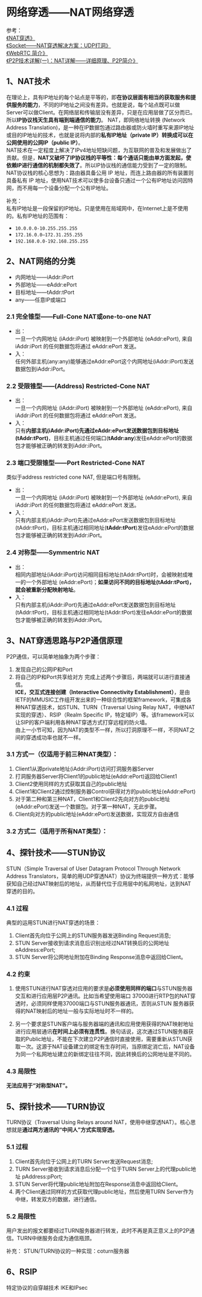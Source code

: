 # 网络穿透——NAT网络穿透
参考：  
[《NAT穿透》](https://zhuanlan.zhihu.com/p/86759357)  
[《Socket——NAT穿透解决方案：UDP打洞》](https://www.cnblogs.com/tingguoguoyo/p/10955488.html)  
[《WebRTC 简介》](https://www.beikejiedeliulangmao.top/webrtc/introduction/)  
[《P2P技术详解(一)：NAT详解——详细原理、P2P简介》](http://www.52im.net/thread-50-1-1.html)  

## 1、NAT技术

在理论上，具有IP地址的每个站点是平等的，即**在协议层面有相当的获取服务和提供服务的能力**，不同的IP地址之间没有差异。也就是说，每个站点既可以做Server可以做Client。在网络层和传输层没有差异，只是在应用层做了区分而已。所以**IP协议栈天生具有端到端通信的能力**。
NAT，即网络地址转换 (Network Address Translation)，是一种在IP数据包通过路由器或防火墙时重写来源IP地址或目的IP地址的技术，也就是说将内部的**私有IP地址（private IP）**转换成可以在公网使用的**公网IP（public IP）**。  
NAT技术在一定程度上解决了IPv4地址短缺问题，为互联网的普及和发展做出了贡献。但是，**NAT又破坏了IP协议栈的平等性：每个通话只能由单方面发起，使依赖IP进行通信的机制都失效了**。所以IP协议栈的通信能力受到了一定的限制。  
NAT协议栈的核心思想为：路由器具备公用 IP 地址，而连上路由器的所有装置则具备私有 IP 地址，使用NAT技术可以使多台设备只通过一个公有IP地址访问因特网，而不用每一个设备分配一个公有IP地址。

补充：  
私有IP地址是一段保留的IP地址。只是使用在局域网中，在Internet上是不使用的。私有IP地址的范围有：   
- ```10.0.0.0-10.255.255.255 ```  
- ```172.16.0.0—172.31.255.255```   
- ```192.168.0.0-192.168.255.255```   


## 2、NAT网络的分类
- 内网地址——iAddr:iPort
- 外部地址——eAddr:ePort
- 目标地址——tAddr:tPort
- any——任意IP或端口

### 2.1 完全锥型——Full-Cone NAT或one-to-one NAT
- 出：  
  一旦一个内网地址 (iAddr:iPort) 被映射到一个外部地址 (eAddr:ePort), 来自 iAddr:iPort 的任何数据包将通过 eAddr:ePort 发送。
- 入：  
  任何外部主机(any:any)能够通过eAddr:ePort这个内网地址(iAddr:iPort)发送数据包到iAddr:iPort。

### 2.2 受限锥型——(Address) Restricted-Cone NAT
- 出：  
  一旦一个内网地址 (iAddr:iPort) 被映射到一个外部地址 (eAddr:ePort), 来自 iAddr:iPort 的任何数据包将通过 eAddr:ePort 发送。
- 入：  
  只有**内部主机(iAddr:iPort)先通过eAddr:ePort发送数据包到目标地址(tAddr:tPort)**，目标主机通过任何端口(**tAddr:any**)发往eAddr:ePort的数据包才能够被正确的转发到iAddr:iPort。

### 2.3 端口受限锥型——Port Restricted-Cone NAT
类似于address restricted cone NAT, 但是端口号有限制。 
- 出：   
  一旦一个内网地址 (iAddr:iPort) 被映射到一个外部地址 (eAddr:ePort), 来自 iAddr:iPort 的任何数据包将通过 eAddr:ePort 发送。
- 入：   
  只有内部主机(iAddr:iPort)先通过eAddr:ePort发送数据包到目标地址(tAddr:tPort)，目标主机通过相同地址(**tAddr:tPort**)发往eAddr:ePort的数据包才能够被正确的转发到iAddr:iPort。

### 2.4 对称型——Symmentric NAT
- 出：  
  相同内部地址(iAddr:iPort)访问相同目标地址(tAddr:tPort)时，会被映射成唯一的一个外部地址 (eAddr:ePort)；**如果访问不同的目标地址(tAddr:tPort)，就会被重新分配映射地址**。
- 入：  
  只有内部主机(iAddr:iPort)先通过eAddr:ePort发送数据包到目标地址(tAddr:tPort)，目标主机通过相同地址(tAddr:tPort)发往eAddr:ePort的数据包才能够被正确的转发到iAddr:iPort。

## 3、NAT穿透思路与P2P通信原理

P2P通信，可以简单地抽象为两个步骤：
1. 发现自己的公网IP和Port
2. 将自己的IP和Port共享给对方
完成上述两个步骤后，两端就可以进行直接通信。    
**ICE，交互式连接创建（Interactive Connectivity Establishment）**，是由IETF的MMUSIC工作组开发出来的一种综合性的框架framework，可集成各种NAT穿透技术，如STUN、TURN（Traversal Using Relay NAT，中继NAT实现的穿透）、RSIP（Realm Specific IP，特定域IP）等。该framework可以让SIP的客户端利用各种NAT穿透方式打穿远程的防火墙。  
由上一小节可知，因为NAT的类型不一样，所以打洞原理不一样，不同NAT之间的穿透成功率也就不一样。

### 3.1 方式一（仅适用于前三种NAT类型）：
1. Client1从源private地址(iAddr:iPort)访问打洞服务器Server
2. 打洞服务器Server将Client1的public地址(eAddr:ePort)返回给Client1
3. Client2使用同样的方式获取其自己的public地址
4. Client1和Client2通过控制服务器Control获得对方的public地址(eAddr:ePort)
5. 对于第二种和第三种NAT，Client1和Client2先向对方的public地址(eAddr:ePort)发送一个数据包。对于第一种NAT，无此步骤。
6. Client向对方的public地址(eAddr:ePort)发送数据，实现双方自由通信

### 3.2 方式二（适用于所有NAT类型）：




## 4、探针技术——STUN协议
STUN（Simple Traversal of User Datagram Protocol Through Network Address Translators，简单的用UDP穿透NAT）协议为终端提供一种方式：能够获知自己经过NAT映射后的地址，从而替代位于应用层中的私网地址，达到NAT穿透的目的。
### 4.1 过程
典型的运用STUN进行NAT穿透的场景：
1. Client首先向位于公网上的STUN服务器发送Binding Request消息;
2. STUN Server接收到请求消息后识别出经过NAT转换后的公网地址 eAddress:ePort;
3. STUN Server将公网地址附加在Binding Response消息中返回给Client。

### 4.2 约束
1. 使用STUN进行NAT穿透对应用的要求是**必须使用同样的端口**与STUN服务器交互和进行应用层P2P通讯。比如当希望使用端口 37000进行RTP包的NAT穿透时，必须同样使用37000端口与STUN服务器通讯，否则从STUN 服务器获得的NAT映射后的地址一般与实际地址时不一样的。

2. 另一个要求是STUN客户端与服务器端的通讯和应用使用获得的NAT映射地址进行应用层通讯**在时间上必须有连贯性**。换句话说，这次通过STUN服务器获取的Public地址，不能在下次建立P2P通信时直接使用，需要重新从STUN获取一次。这源于NAT设备建立的绑定有生存时间，当原绑定消亡后，NAT设备为同一个私网地址建立的新绑定往往不同，因此转换后的公网地址是不同的。

### 4.3 局限性
**无法应用于“对称型NAT”。**

## 5、探针技术——TURN协议
TURN协议（Traversal Using Relays around NAT，使用中继穿透NAT）。核心思想就是**通过两方通讯的“中间人”方式实现穿透。**
### 5.1 过程
1. Client首先向位于公网上的TURN Server发送Request消息;
2. TURN Server接收到请求消息后分配一个位于TURN Server上的代理public地址 pAddress:pPort;
3. STUN Server将代理public地址附加在Response消息中返回给Client。
4. 两个Client通过同样的方式获取代理public地址，然后使用TURN Server作为中继，转发双方的数据，进行通信。
### 5.2 局限性
用户发出的报文都要经过TURN服务器进行转发，此时不再是真正意义上的P2P通信。TURN中继服务会成为通信瓶颈。


补充：
STUN/TURN协议的一种实现：coturn服务器

## 6、RSIP

特定协议的自穿越技术
IKE和IPsec


